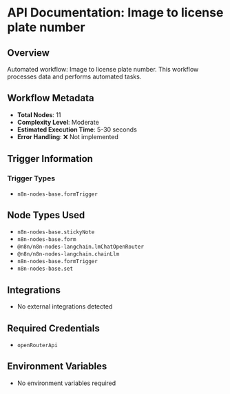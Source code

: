 # API Documentation: Image to license plate number

## Overview
Automated workflow: Image to license plate number. This workflow processes data and performs automated tasks.

## Workflow Metadata
- **Total Nodes**: 11
- **Complexity Level**: Moderate
- **Estimated Execution Time**: 5-30 seconds
- **Error Handling**: ❌ Not implemented

## Trigger Information
### Trigger Types
- `n8n-nodes-base.formTrigger`

## Node Types Used
- `n8n-nodes-base.stickyNote`
- `n8n-nodes-base.form`
- `@n8n/n8n-nodes-langchain.lmChatOpenRouter`
- `@n8n/n8n-nodes-langchain.chainLlm`
- `n8n-nodes-base.formTrigger`
- `n8n-nodes-base.set`

## Integrations
- No external integrations detected

## Required Credentials
- `openRouterApi`

## Environment Variables
- No environment variables required
